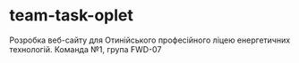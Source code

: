 # team-task-oplet
Розробка веб-сайту для Отинійського професійного ліцею енергетичних технологій. Команда №1, група FWD-07
